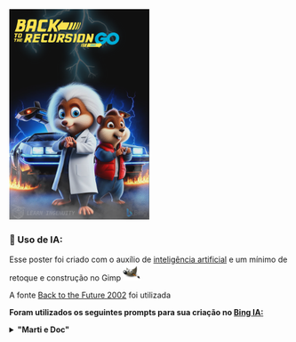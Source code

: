 <img src="./poster.png" width="50%">

### :robot: Uso de IA:

Esse poster foi criado com o auxílio de [inteligência artificial](https://www.bing.com/images/) e um mínimo de 
retoque e construção no Gimp [<img src="../../assets/icons/gimp.svg" width="30" height="30" title="Gimp" alt="Logo do Gimp" />](https://www.gimp.org/)

A fonte [Back to the Future 2002](https://www.dafont.com/back-to-the-future.font) foi utilizada


__Foram utilizados os seguintes prompts para sua criação no [Bing IA:](https://www.bing.com/images/create/)__

<details>
  <summary><b>"Marti e Doc" </b></summary>
<i>"GOPHER azul com cabelos  de einstein e jaleco branco em frente a um carro delorean de portas abertas olhando PREOCUPADO seu relogio de pulso enquanto outro GOPHER jovial de jaqueta vermelha e cabelos castanhos parecido com micheal J fox olha PREOCUPADO no relogio de PULSO , poster de cinema,  RAIOS  EM VOLTA DO CARRO NA NOITE ESCURA APENAS OS DOIS PERSONAGENS E O CARRO NA CENA, lembrando poster de back to the future CARTOON 3D INSPIRADO PIXAR ACAO CINEMA"<b>(sic)</b></i>
</details>

